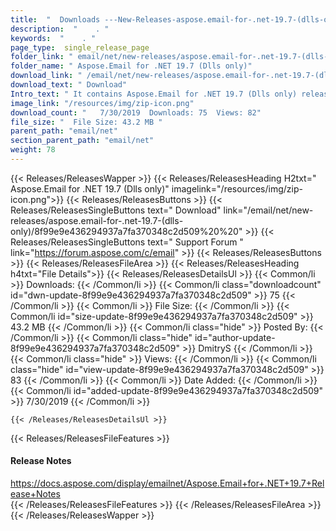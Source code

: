 ```yaml
---
title:  "  Downloads ---New-Releases-aspose.email-for-.net-19.7-(dlls-only) . " 
description:  "    . " 
keywords:  "    . " 
page_type:  single_release_page
folder_link: " email/net/new-releases/aspose.email-for-.net-19.7-(dlls-only)/"
folder_name: " Aspose.Email for .NET 19.7 (Dlls only)"
download_link: " /email/net/new-releases/aspose.email-for-.net-19.7-(dlls-only)/8f99e9e436294937a7fa370348c2d509"
download_text: " Download"
Intro_text: " It contains Aspose.Email for .NET 19.7 (Dlls only) release."
image_link: "/resources/img/zip-icon.png"
download_count: "   7/30/2019  Downloads: 75  Views: 82"
file_size: "  File Size: 43.2 MB "
parent_path: "email/net"
section_parent_path: "email/net"
weight: 78 
---
```


{{< Releases/ReleasesWapper >}}
  {{< Releases/ReleasesHeading H2txt=" Aspose.Email for .NET 19.7 (Dlls only)" imagelink="/resources/img/zip-icon.png">}}
  {{< Releases/ReleasesButtons >}}
    {{< Releases/ReleasesSingleButtons text=" Download" link="/email/net/new-releases/aspose.email-for-.net-19.7-(dlls-only)/8f99e9e436294937a7fa370348c2d509%20%20" >}}
    {{< Releases/ReleasesSingleButtons text=" Support Forum " link="https://forum.aspose.com/c/email" >}}
  {{< Releases/ReleasesButtons >}}
  {{< Releases/ReleasesFileArea >}}
    {{< Releases/ReleasesHeading h4txt="File Details">}}
    {{< Releases/ReleasesDetailsUl >}}
            {{< Common/li  >}} Downloads: {{< /Common/li >}} 
      {{< Common/li class="downloadcount" id="dwn-update-8f99e9e436294937a7fa370348c2d509" >}} 75 {{< /Common/li >}} 
      {{< Common/li  >}} File Size: {{< /Common/li >}} 
      {{< Common/li id="size-update-8f99e9e436294937a7fa370348c2d509" >}} 43.2 MB {{< /Common/li >}} 
      {{< Common/li  class="hide" >}} Posted By: {{< /Common/li >}} 
      {{< Common/li class="hide" id="author-update-8f99e9e436294937a7fa370348c2d509" >}} DmitryS {{< /Common/li >}} 
      {{< Common/li class="hide"  >}} Views: {{< /Common/li >}} 
      {{< Common/li class="hide" id="view-update-8f99e9e436294937a7fa370348c2d509" >}} 83 {{< /Common/li >}} 
      {{< Common/li  >}} Date Added: {{< /Common/li >}} 
      {{< Common/li id="added-update-8f99e9e436294937a7fa370348c2d509" >}} 7/30/2019 {{< /Common/li >}} 

    {{< /Releases/ReleasesDetailsUl >}}

  {{< Releases/ReleasesFileFeatures >}}
      <h4>Release Notes</h4><div><a href="https://docs.aspose.com/display/emailnet/Aspose.Email+for+.NET+19.7+Release+Notes">https://docs.aspose.com/display/emailnet/Aspose.Email+for+.NET+19.7+Release+Notes</a></div>
  {{< /Releases/ReleasesFileFeatures >}}
 {{< /Releases/ReleasesFileArea >}}
{{< /Releases/ReleasesWapper >}}


